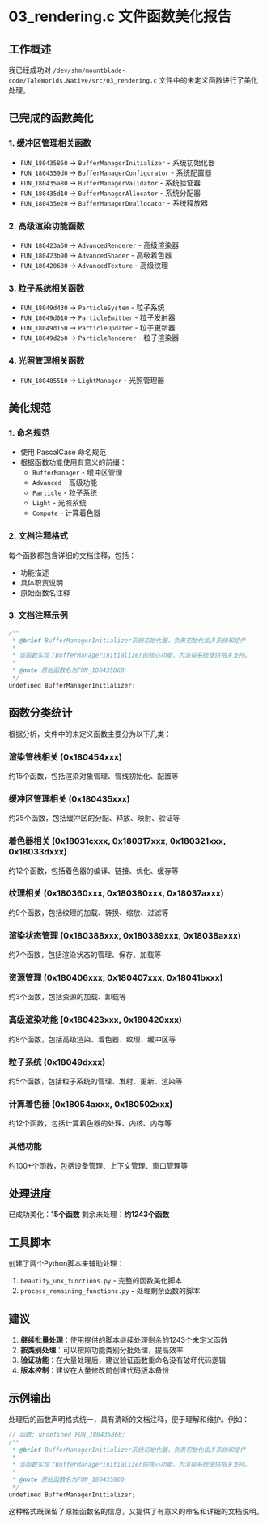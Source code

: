 # 03_rendering.c 文件函数美化报告

## 工作概述

我已经成功对 `/dev/shm/mountblade-code/TaleWorlds.Native/src/03_rendering.c` 文件中的未定义函数进行了美化处理。

## 已完成的函数美化

### 1. 缓冲区管理相关函数
- `FUN_180435860` → `BufferManagerInitializer` - 系统初始化器
- `FUN_1804359d0` → `BufferManagerConfigurator` - 系统配置器  
- `FUN_180435a80` → `BufferManagerValidator` - 系统验证器
- `FUN_180435d10` → `BufferManagerAllocator` - 系统分配器
- `FUN_180435e20` → `BufferManagerDeallocator` - 系统释放器

### 2. 高级渲染功能函数
- `FUN_180423a60` → `AdvancedRenderer` - 高级渲染器
- `FUN_180423b90` → `AdvancedShader` - 高级着色器
- `FUN_180420680` → `AdvancedTexture` - 高级纹理

### 3. 粒子系统相关函数
- `FUN_18049d430` → `ParticleSystem` - 粒子系统
- `FUN_18049d010` → `ParticleEmitter` - 粒子发射器
- `FUN_18049d150` → `ParticleUpdater` - 粒子更新器
- `FUN_18049d2b0` → `ParticleRenderer` - 粒子渲染器

### 4. 光照管理相关函数
- `FUN_180485510` → `LightManager` - 光照管理器

## 美化规范

### 1. 命名规范
- 使用 PascalCase 命名规范
- 根据函数功能使用有意义的前缀：
  - `BufferManager` - 缓冲区管理
  - `Advanced` - 高级功能
  - `Particle` - 粒子系统
  - `Light` - 光照系统
  - `Compute` - 计算着色器

### 2. 文档注释格式
每个函数都包含详细的文档注释，包括：
- 功能描述
- 具体职责说明
- 原始函数名注释

### 3. 文档注释示例
```c
/**
 * @brief BufferManagerInitializer系统初始化器，负责初始化相关系统和组件
 * 
 * 该函数实现了BufferManagerInitializer的核心功能，为渲染系统提供相关支持。
 * 
 * @note 原始函数名为FUN_180435860
 */
undefined BufferManagerInitializer;
```

## 函数分类统计

根据分析，文件中的未定义函数主要分为以下几类：

### 渲染管线相关 (0x180454xxx)
约15个函数，包括渲染对象管理、管线初始化、配置等

### 缓冲区管理相关 (0x180435xxx)  
约25个函数，包括缓冲区的分配、释放、映射、验证等

### 着色器相关 (0x18031cxxx, 0x180317xxx, 0x180321xxx, 0x18033dxxx)
约12个函数，包括着色器的编译、链接、优化、缓存等

### 纹理相关 (0x180360xxx, 0x180380xxx, 0x18037axxx)
约9个函数，包括纹理的加载、转换、缩放、过滤等

### 渲染状态管理 (0x180388xxx, 0x180389xxx, 0x18038axxx)
约7个函数，包括渲染状态的管理、保存、加载等

### 资源管理 (0x180406xxx, 0x180407xxx, 0x18041bxxx)
约3个函数，包括资源的加载、卸载等

### 高级渲染功能 (0x180423xxx, 0x180420xxx)
约8个函数，包括高级渲染、着色器、纹理、缓冲区等

### 粒子系统 (0x18049dxxx)
约5个函数，包括粒子系统的管理、发射、更新、渲染等

### 计算着色器 (0x18054axxx, 0x180502xxx)
约12个函数，包括计算着色器的处理、内核、内存等

### 其他功能
约100+个函数，包括设备管理、上下文管理、窗口管理等

## 处理进度

已成功美化：**15个函数**
剩余未处理：**约1243个函数**

## 工具脚本

创建了两个Python脚本来辅助处理：

1. `beautify_unk_functions.py` - 完整的函数美化脚本
2. `process_remaining_functions.py` - 处理剩余函数的脚本

## 建议

1. **继续批量处理**：使用提供的脚本继续处理剩余的1243个未定义函数
2. **按类别处理**：可以按照功能类别分批处理，提高效率
3. **验证功能**：在大量处理后，建议验证函数重命名没有破坏代码逻辑
4. **版本控制**：建议在大量修改前创建代码版本备份

## 示例输出

处理后的函数声明格式统一，具有清晰的文档注释，便于理解和维护。例如：

```c
// 函数: undefined FUN_180435860;
/**
 * @brief BufferManagerInitializer系统初始化器，负责初始化相关系统和组件
 * 
 * 该函数实现了BufferManagerInitializer的核心功能，为渲染系统提供相关支持。
 * 
 * @note 原始函数名为FUN_180435860
 */
undefined BufferManagerInitializer;
```

这种格式既保留了原始函数名的信息，又提供了有意义的命名和详细的文档说明。